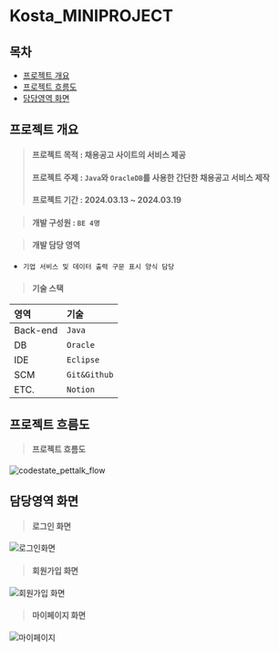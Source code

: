 # Kosta_MINIPROJECT<br/>

## 목차
* [프로젝트 개요](#프로젝트-개요)
* [프로젝트 흐름도](#프로젝트-흐름도)
* [담당영역 화면](#담당영역-화면)

## 프로젝트 개요

> #### 프로젝트 목적 : 채용공고 사이트의 서비스 제공
> #### 프로젝트 주제 : `Java`와 `OracleDB`를 사용한 간단한 채용공고 서비스 제작
> #### 프로젝트 기간 : 2024.03.13 ~ 2024.03.19

> #### 개발 구성원 : `BE 4명`

> #### 개발 담당 영역
 * `기업 서비스 및 데이터 출력 구문 표시 양식 담당`

> #### 기술 스택
 |영역|기술|
 |:---|:---|
 |Back-end |`Java`|
 |DB|`Oracle`|
 |IDE|`Eclipse`|
 |SCM|`Git&Github`|
 |ETC.|`Notion`|

## 프로젝트 흐름도
> #### 프로젝트 흐름도
![codestate_pettalk_flow](https://github.com/user-attachments/assets/fdc0bb84-7644-4b3d-bc6a-7a0c7e17f1b5)

## 담당영역 화면
> #### 로그인 화면
![로그인화면](https://github.com/user-attachments/assets/b59faf05-ab79-417e-acea-1e1600ddae5f)

> #### 회원가입 화면
![회원가입 화면](https://github.com/user-attachments/assets/4bdc7806-a18c-4415-b426-cdeff8ebde06)

> #### 마이페이지 화면
![마이페이지](https://github.com/user-attachments/assets/aff62f04-2291-4892-8963-8b7aaa386c64)


  
